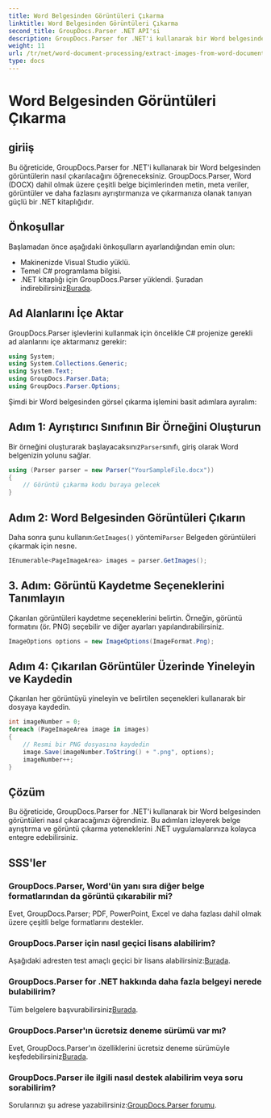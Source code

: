 ```yaml
---
title: Word Belgesinden Görüntüleri Çıkarma
linktitle: Word Belgesinden Görüntüleri Çıkarma
second_title: GroupDocs.Parser .NET API'si
description: GroupDocs.Parser for .NET'i kullanarak bir Word belgesinden görüntüleri nasıl çıkaracağınızı öğrenin. Bu öğretici, görüntüyü .NET'inize entegre etmek için adım adım rehberlik sağlar.
weight: 11
url: /tr/net/word-document-processing/extract-images-from-word-document/
type: docs
---
```

# Word Belgesinden Görüntüleri Çıkarma

## giriiş
Bu öğreticide, GroupDocs.Parser for .NET'i kullanarak bir Word belgesinden görüntülerin nasıl çıkarılacağını öğreneceksiniz. GroupDocs.Parser, Word (DOCX) dahil olmak üzere çeşitli belge biçimlerinden metin, meta veriler, görüntüler ve daha fazlasını ayrıştırmanıza ve çıkarmanıza olanak tanıyan güçlü bir .NET kitaplığıdır.
## Önkoşullar
Başlamadan önce aşağıdaki önkoşulların ayarlandığından emin olun:
- Makinenizde Visual Studio yüklü.
- Temel C# programlama bilgisi.
- .NET kitaplığı için GroupDocs.Parser yüklendi. Şuradan indirebilirsiniz[Burada](https://releases.groupdocs.com/parser/net/).
## Ad Alanlarını İçe Aktar
GroupDocs.Parser işlevlerini kullanmak için öncelikle C# projenize gerekli ad alanlarını içe aktarmanız gerekir:
```csharp
using System;
using System.Collections.Generic;
using System.Text;
using GroupDocs.Parser.Data;
using GroupDocs.Parser.Options;
```
Şimdi bir Word belgesinden görsel çıkarma işlemini basit adımlara ayıralım:
## Adım 1: Ayrıştırıcı Sınıfının Bir Örneğini Oluşturun
 Bir örneğini oluşturarak başlayacaksınız`Parser`sınıfı, giriş olarak Word belgenizin yolunu sağlar.
```csharp
using (Parser parser = new Parser("YourSampleFile.docx"))
{
    // Görüntü çıkarma kodu buraya gelecek
}
```
## Adım 2: Word Belgesinden Görüntüleri Çıkarın
 Daha sonra şunu kullanın:`GetImages()` yöntemi`Parser` Belgeden görüntüleri çıkarmak için nesne.
```csharp
IEnumerable<PageImageArea> images = parser.GetImages();
```
## 3. Adım: Görüntü Kaydetme Seçeneklerini Tanımlayın
Çıkarılan görüntüleri kaydetme seçeneklerini belirtin. Örneğin, görüntü formatını (ör. PNG) seçebilir ve diğer ayarları yapılandırabilirsiniz.
```csharp
ImageOptions options = new ImageOptions(ImageFormat.Png);
```
## Adım 4: Çıkarılan Görüntüler Üzerinde Yineleyin ve Kaydedin
Çıkarılan her görüntüyü yineleyin ve belirtilen seçenekleri kullanarak bir dosyaya kaydedin.
```csharp
int imageNumber = 0;
foreach (PageImageArea image in images)
{
    // Resmi bir PNG dosyasına kaydedin
    image.Save(imageNumber.ToString() + ".png", options);
    imageNumber++;
}
```
## Çözüm
Bu öğreticide, GroupDocs.Parser for .NET'i kullanarak bir Word belgesinden görüntüleri nasıl çıkaracağınızı öğrendiniz. Bu adımları izleyerek belge ayrıştırma ve görüntü çıkarma yeteneklerini .NET uygulamalarınıza kolayca entegre edebilirsiniz.

## SSS'ler
### GroupDocs.Parser, Word'ün yanı sıra diğer belge formatlarından da görüntü çıkarabilir mi?
Evet, GroupDocs.Parser; PDF, PowerPoint, Excel ve daha fazlası dahil olmak üzere çeşitli belge formatlarını destekler.
### GroupDocs.Parser için nasıl geçici lisans alabilirim?
 Aşağıdaki adresten test amaçlı geçici bir lisans alabilirsiniz:[Burada](https://purchase.groupdocs.com/temporary-license/).
### GroupDocs.Parser for .NET hakkında daha fazla belgeyi nerede bulabilirim?
 Tüm belgelere başvurabilirsiniz[Burada](https://tutorials.groupdocs.com/parser/net/).
### GroupDocs.Parser'ın ücretsiz deneme sürümü var mı?
 Evet, GroupDocs.Parser'ın özelliklerini ücretsiz deneme sürümüyle keşfedebilirsiniz[Burada](https://releases.groupdocs.com/).
### GroupDocs.Parser ile ilgili nasıl destek alabilirim veya soru sorabilirim?
 Sorularınızı şu adrese yazabilirsiniz:[GroupDocs.Parser forumu](https://forum.groupdocs.com/c/parser/17).